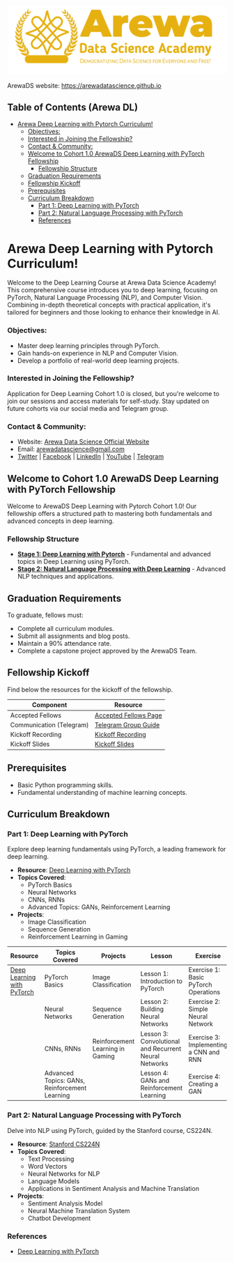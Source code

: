 <p align="center">
<img src="assets/arewadsimage.png">
</p>

ArewaDS website: https://arewadatascience.github.io

## Table of Contents (Arewa DL)
- [Arewa Deep Learning with Pytorch Curriculum!](#arewa-deep-learning-with-pytorch-curriculum)
    - [Objectives:](#objectives)
    - [Interested in Joining the Fellowship?](#interested-in-joining-the-fellowship)
    - [Contact \& Community:](#contact--community)
  - [Welcome to Cohort 1.0 ArewaDS Deep Learning with PyTorch Fellowship](#welcome-to-cohort-10-arewads-deep-learning-with-pytorch-fellowship)
    - [Fellowship Structure](#fellowship-structure)
  - [Graduation Requirements](#graduation-requirements)
  - [Fellowship Kickoff](#fellowship-kickoff)
  - [Prerequisites](#prerequisites)
  - [Curriculum Breakdown](#curriculum-breakdown)
    - [Part 1: Deep Learning with PyTorch](#part-1-deep-learning-with-pytorch)
    - [Part 2: Natural Language Processing with PyTorch](#part-2-natural-language-processing-with-pytorch)
    - [References](#references)

#  Arewa Deep Learning with Pytorch Curriculum!

Welcome to the Deep Learning Course at Arewa Data Science Academy! This comprehensive course introduces you to deep learning, focusing on PyTorch, Natural Language Processing (NLP), and Computer Vision. Combining in-depth theoretical concepts with practical application, it's tailored for beginners and those looking to enhance their knowledge in AI.

### Objectives:
- Master deep learning principles through PyTorch.
- Gain hands-on experience in NLP and Computer Vision.
- Develop a portfolio of real-world deep learning projects.

### Interested in Joining the Fellowship?
Application for Deep Learning Cohort 1.0 is closed, but you're welcome to join our sessions and access materials for self-study. Stay updated on future cohorts via our social media and Telegram group.

### Contact & Community:
- Website: [Arewa Data Science Official Website](https://arewadatascience.github.io)
- Email: [arewadatascience@gmail.com](mailto:arewadatascience@gmail.com)
- [Twitter](https://twitter.com/arewadatasc) | [Facebook](https://www.facebook.com/arewadatascience) | [LinkedIn](https://www.linkedin.com/company/arewadatascience) | [YouTube](https://www.youtube.com/@arewadatascienceacademy7195/videos) | [Telegram](https://t.me/+vGZvQdggp1A4NzNk)


## Welcome to Cohort 1.0 ArewaDS Deep Learning with PyTorch Fellowship
Welcome to ArewaDS Deep Learning with Pytorch Cohort 1.0! Our fellowship offers a structured path to mastering both fundamentals and advanced concepts in deep learning.

### Fellowship Structure
- **[Stage 1: Deep Learning with Pytorch](#part-1-deep-learning-with-pytorch)** - Fundamental and advanced topics in Deep Learning using PyTorch.
- **[Stage 2: Natural Language Processing with Deep Learning](#part-2-natural-language-processing-with-pytorch)** - Advanced NLP techniques and applications.

## Graduation Requirements
To graduate, fellows must:
- Complete all curriculum modules.
- Submit all assignments and blog posts.
- Maintain a 90% attendance rate.
- Complete a capstone project approved by the ArewaDS Team.

## Fellowship Kickoff
Find below the resources for the kickoff of the fellowship.

| Component                   | Resource                                                                                                                                                                                  |
| --------------------------- | ----------------------------------------------------------------------------------------------------------------------------------------------------------------------------------------- |
| Accepted Fellows            | [Accepted Fellows Page](https://arewadatascience.github.io/fellows-dl-1.html)                                                                                                            |                                                                          |
| Communication (Telegram)    | [Telegram Group Guide](https://github.com/arewadataScience/ArewaDS-Machine-Learning/blob/main/Stage-1-Getting-Started/telegram.md)                                                       |
| Kickoff Recording           | [Kickoff Recording](https://www.youtube.com/watch?v=yjXAuYE7kKc&list=PLf4vs1mkrux2OQyidTpH5zw2qxhX1ZPVI&index=1)                                                                                                                        |
| Kickoff Slides              | [Kickoff Slides](https://docs.google.com/presentation/d/1tHS8DK9MICM2MvbOzxpVm1lvSPn6-80L5r0maQNGTyg/edit?usp=sharing) |

## Prerequisites
- Basic Python programming skills.
- Fundamental understanding of machine learning concepts.

## Curriculum Breakdown

### Part 1: Deep Learning with PyTorch
Explore deep learning fundamentals using PyTorch, a leading framework for deep learning.

- **Resource**: [Deep Learning with PyTorch](https://github.com/mrdbourke/pytorch-deep-learning)
- **Topics Covered**:
  - PyTorch Basics
  - Neural Networks
  - CNNs, RNNs
  - Advanced Topics: GANs, Reinforcement Learning
- **Projects**:
  - Image Classification
  - Sequence Generation
  - Reinforcement Learning in Gaming


| Resource | Topics Covered | Projects | Lesson | Exercise | Recordings | Additional Notes |
|----------|----------------|----------|--------|----------|------------|------------------|
| [Deep Learning with PyTorch](https://github.com/mrdbourke/pytorch-deep-learning) | PyTorch Basics | Image Classification | Lesson 1: Introduction to PyTorch | Exercise 1: Basic PyTorch Operations | Recording 1: Introductory Video | Note: Install PyTorch |
| | Neural Networks | Sequence Generation | Lesson 2: Building Neural Networks | Exercise 2: Simple Neural Network | Recording 2: Neural Networks Fundamentals | |
| | CNNs, RNNs | Reinforcement Learning in Gaming | Lesson 3: Convolutional and Recurrent Neural Networks | Exercise 3: Implementing a CNN and RNN | Recording 3: Deep Dive into CNNs and RNNs | |
| | Advanced Topics: GANs, Reinforcement Learning | | Lesson 4: GANs and Reinforcement Learning | Exercise 4: Creating a GAN | Recording 4: Understanding Advanced Concepts | Note: Explore PyTorch documentation |


### Part 2: Natural Language Processing with PyTorch
Delve into NLP using PyTorch, guided by the Stanford course, CS224N.

- **Resource**: [Stanford CS224N](https://web.stanford.edu/class/cs224n/)
- **Topics Covered**:
  - Text Processing
  - Word Vectors
  - Neural Networks for NLP
  - Language Models
  - Applications in Sentiment Analysis and Machine Translation
- **Projects**:
  - Sentiment Analysis Model
  - Neural Machine Translation System
  - Chatbot Development

### References
- [Deep Learning with PyTorch](https://github.com/mrdbourke/pytorch-deep-learning)

